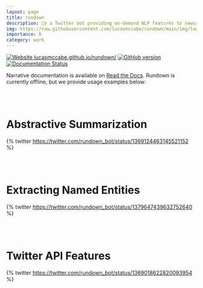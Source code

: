 ```yaml
---
layout: page
title: rundown
description: 🏃‍♀️ a Twitter bot providing on-demand NLP features to newsreaders
img: https://raw.githubusercontent.com/lucasmccabe/rundown/main/img/logo_large.png
importance: 6
category: work
---
```


[![Website lucasmccabe.github.io/rundown/](https://img.shields.io/website-up-down-green-red/https/lucasmccabe.github.io/rundown/.svg)](https://lucasmccabe.github.io/rundown/) [![GitHub version](https://badge.fury.io/gh/lucasmccabe%2Frundown.svg)](https://badge.fury.io/gh/lucasmccabe%2Frundown) [![Documentation Status](https://readthedocs.org/projects/rundown/badge/?version=latest)](https://rundown.readthedocs.io/en/latest/?badge=latest)


Narrative documentation is available on <a href="https://rundown.readthedocs.io/en/latest/">Read the Docs</a>. Rundown is currently offline, but we provide usage examples below:

<br /><br />
# Abstractive Summarization

{% twitter https://twitter.com/rundown_bot/status/1369124463145521152 %}

<br /><br />
# Extracting Named Entities

{% twitter https://twitter.com/rundown_bot/status/1379647439632752640 %}

<br /><br />
# Twitter API Features

{% twitter https://twitter.com/rundown_bot/status/1369018622820093954 %}
